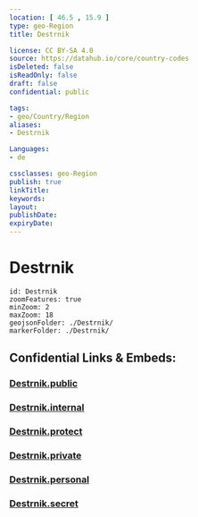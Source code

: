 ```yaml
---
location: [ 46.5 , 15.9 ] 
type: geo-Region
title: Destrnik

license: CC BY-SA 4.0
source: https://datahub.io/core/country-codes
isDeleted: false
isReadOnly: false
draft: false
confidential: public

tags:
- geo/Country/Region
aliases:
- Destrnik

Languages:
- de

cssclasses: geo-Region
publish: true
linkTitle: 
keywords: 
layout: 
publishDate: 
expiryDate: 
---
```


# Destrnik

```leaflet
id: Destrnik
zoomFeatures: true 
minZoom: 2 
maxZoom: 18
geojsonFolder: ./Destrnik/
markerFolder: ./Destrnik/
```


## Confidential Links & Embeds: 

### [Destrnik.public](/_public/\Earth\Continent\Europe\Europe~Central\Slovenia\Regions~Slovenia\Podravska\counties~PodravskaDestrnik.public.md) 

### [Destrnik.internal](/_internal/\Earth\Continent\Europe\Europe~Central\Slovenia\Regions~Slovenia\Podravska\counties~PodravskaDestrnik.internal.md) 

### [Destrnik.protect](/_protect/\Earth\Continent\Europe\Europe~Central\Slovenia\Regions~Slovenia\Podravska\counties~PodravskaDestrnik.protect.md) 

### [Destrnik.private](/_private/\Earth\Continent\Europe\Europe~Central\Slovenia\Regions~Slovenia\Podravska\counties~PodravskaDestrnik.private.md) 

### [Destrnik.personal](/_personal/\Earth\Continent\Europe\Europe~Central\Slovenia\Regions~Slovenia\Podravska\counties~PodravskaDestrnik.personal.md) 

### [Destrnik.secret](/_secret/\Earth\Continent\Europe\Europe~Central\Slovenia\Regions~Slovenia\Podravska\counties~PodravskaDestrnik.secret.md)

